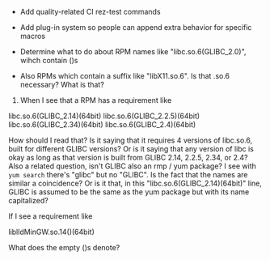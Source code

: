 
- Add quality-related CI rez-test commands
- Add plug-in system so people can append extra behavior for specific macros

- Determine what to do about RPM names like "libc.so.6(GLIBC_2.0)", wihch contain ()s
- Also RPMs which contain a suffix like "libX11.so.6". Is that .so.6 necessary? What is that?

1. When I see that a RPM has a requirement like

libc.so.6(GLIBC_2.14)(64bit)
libc.so.6(GLIBC_2.2.5)(64bit)
libc.so.6(GLIBC_2.34)(64bit)
libc.so.6(GLIBC_2.4)(64bit)

How should I read that? Is it saying that it requires 4 versions of libc.so.6,
built for different GLIBC versions? Or is it saying that any version of libc is
okay as long as that version is built from GLIBC 2.14, 2.2.5, 2.34, or 2.4?
Also a related question, isn't GLIBC also an rmp / yum package? I see with `yum
search` there's "glibc" but no "GLIBC". Is the fact that the names are similar
a coincidence? Or is it that, in this "libc.so.6(GLIBC_2.14)(64bit)" line,
GLIBC is assumed to be the same as the yum package but with its name
capitalized?


If I see a requirement like

liblldMinGW.so.14()(64bit)

What does the empty ()s denote?
